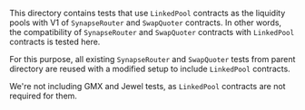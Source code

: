 This directory contains tests that use `LinkedPool` contracts as the liquidity pools with V1 of `SynapseRouter` and `SwapQuoter` contracts. In other words, the compatibility of `SynapseRouter` and `SwapQuoter` contracts with `LinkedPool` contracts is tested here.

For this purpose, all existing `SynapseRouter` and `SwapQuoter` tests from parent directory are reused with a modified setup to include `LinkedPool` contracts.

We're not including GMX and Jewel tests, as `LinkedPool` contracts are not required for them.